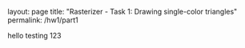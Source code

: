 layout: page
title: "Rasterizer - Task 1: Drawing single-color triangles"
permalink: /hw1/part1

hello testing 123